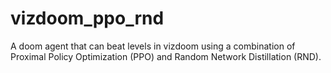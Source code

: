 # vizdoom_ppo_rnd
A doom agent that can beat levels in vizdoom using a combination of Proximal Policy Optimization (PPO) and Random Network Distillation (RND).

